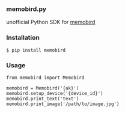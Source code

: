 ### memobird.py


unofficial Python SDK for [memobird](http://www.memobird.cn/)

### Installation

    $ pip install memobird

### Usage

    from memobird import Memobird

    memobird = Memobird('{ak}')
    memobird.setup_device('{device_id}')
    memobird.print_text('text')
    memobird.print_image('/path/to/image.jpg')
